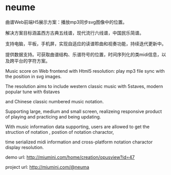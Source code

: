 # neume

曲谱Web前端H5展示方案：播放mp3同步svg图像中的位置。

解决方案目标涵盖西方古典五线谱，现代流行六线谱，中国民乐简谱。

支持电脑，平板，手机屏，实现自适应的读谱聆曲和视奏功能，持续迭代更新中。

提供数据支持。可获取曲谱结构、乐谱符号的位置，时间序列化的类midi信息，以及跨平台的字符方案。



Music score on Web frontend with Html5 resolution: play mp3 file sync with the position in svg images.

The resolution aims to include western classic music with 5staves, modern popular tune with 6staves 

and Chinese classic numbered music notation.

Supporting large, medium and small screen, realizeing responsive product of playing and practicing and being updating.

With music information data supporting, users are allowed to get the struction of notation , postion of notation charactor, 

time serialized midi information and cross-platform notation charactor display resolution.



demo url: http://miumini.com/home/creation/opusview?id=47

project url: http://miumini.com/@neuma
